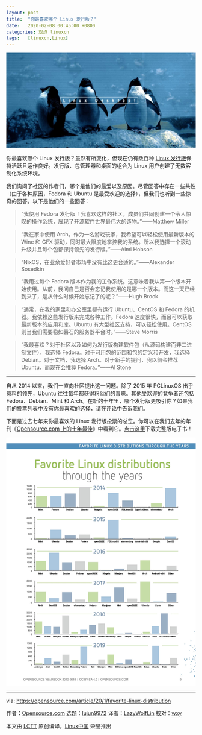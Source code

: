 ```yaml
---
layout: post
title:	"你最喜欢哪个 Linux 发行版？"
date:	2020-02-08 00:45:00 +0800 
categories:	观点 linuxcn 
tags:	[linuxcn,Linux]
---
```



![](/Asserts/Images/album/202002/08/004438ei1y4pp44pw4xy3w.jpg)


你最喜欢哪个 Linux 发行版？虽然有所变化，但现在仍有数百种 [Linux 发行版](https://distrowatch.com/)保持活跃且运作良好。发行版、包管理器和桌面的组合为 Linux 用户创建了无数客制化系统环境。


我们询问了社区的作者们，哪个是他们的最爱以及原因。尽管回答中存在一些共性（由于各种原因，Fedora 和 Ubuntu 是最受欢迎的选择），但我们也听到一些惊奇的回答。以下是他们的一些回答：



> 
> “我使用 Fedora 发行版！我喜欢这样的社区，成员们共同创建一个令人惊叹的操作系统，展现了开源软件世界最伟大的造物。”——Matthew Miller
> 
> 
> 



> 
> “我在家中使用 Arch。作为一名游戏玩家，我希望可以轻松使用最新版本的 Wine 和 GFX 驱动，同时最大限度地掌控我的系统。所以我选择一个滚动升级并且每个包都保持领先的发行版。”——Aimi Hobson
> 
> 
> 



> 
> “NixOS，在业余爱好者市场中没有比这更合适的。”——Alexander Sosedkin
> 
> 
> 



> 
> “我用过每个 Fedora 版本作为我的工作系统。这意味着我从第一个版本开始使用。从前，我问自己是否会忘记我使用的是哪一个版本。而这一天已经到来了，是从什么时候开始忘记了的呢？”——Hugh Brock
> 
> 
> 



> 
> “通常，在我的家里和办公室里都有运行 Ubuntu、CentOS 和 Fedora 的机器。我依赖这些发行版来完成各种工作。Fedora 速度很快，而且可以获取最新版本的应用和库。Ubuntu 有大型社区支持，可以轻松使用。CentOS 则当我们需要稳如磐石的服务器平台时。”——Steve Morris
> 
> 
> 



> 
> “我最喜欢？对于社区以及如何为发行版构建软件包（从源码构建而非二进制文件），我选择 Fedora。对于可用包的范围和包的定义和开发，我选择 Debian。对于文档，我选择 Arch。对于新手的提问，我以前会推荐 Ubuntu，而现在会推荐 Fedora。”——Al Stone
> 
> 
> 




---


自从 2014 以来，我们一直向社区提出这一问题。除了 2015 年 PCLinuxOS 出乎意料的领先，Ubuntu 往往每年都获得粉丝们的青睐。其他受欢迎的竞争者还包括 Fedora、Debian、Mint 和 Arch。在新的十年里，哪个发行版更吸引你？如果我们的投票列表中没有你最喜欢的选择，请在评论中告诉我们。


下面是过去七年来你最喜欢的 Linux 发行版投票的总览。你可以在我们去年的年刊《[Opensource.com 上的十年最佳](https://opensource.com/downloads/2019-yearbook-special-edition)》中看到它。[点击这里](https://opensource.com/downloads/2019-yearbook-special-edition)下载完整版电子书！


![Poll results for favorite Linux distribution through the years](/Asserts/Images/album/202002/08/004632e8ldml8euel1erly.jpg "favorite Linux distribution through the years")




---


via: <https://opensource.com/article/20/1/favorite-linux-distribution>


作者：[Opensource.com](https://opensource.com/users/admin) 选题：[lujun9972](https://github.com/lujun9972) 译者：[LazyWolfLin](https://github.com/LazyWolfLin) 校对：[wxy](https://github.com/wxy)


本文由 [LCTT](https://github.com/LCTT/TranslateProject) 原创编译，[Linux中国](https://linux.cn/) 荣誉推出
